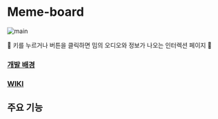 # Meme-board
![main](https://user-images.githubusercontent.com/69448900/135853070-cea8d3f0-dee9-4b98-a73e-6f9a88a417f7.JPG)


:loudspeaker: 키를 누르거나 버튼을 클릭하면 밈의 오디오와 정보가 나오는 인터렉션 페이지 :loudspeaker:

### [개발 배경](https://github.com/DuetoPark/meme-board/wiki/%EA%B0%9C%EB%B0%9C-%EB%B0%B0%EA%B2%BD)
### [WIKI](https://github.com/DuetoPark/meme-board/wiki)


## 주요 기능
